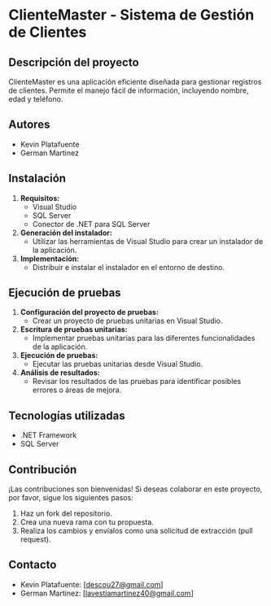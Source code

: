 # ClienteMaster - Sistema de Gestión de Clientes

## Descripción del proyecto

ClienteMaster es una aplicación eficiente diseñada para gestionar registros de clientes. Permite el manejo fácil de información, incluyendo nombre, edad y teléfono.

## Autores

*   Kevin Platafuente
*   German Martinez

## Instalación

1.  **Requisitos:**
    *   Visual Studio
    *   SQL Server
    *   Conector de .NET para SQL Server
2.  **Generación del instalador:**
    *   Utilizar las herramientas de Visual Studio para crear un instalador de la aplicación.
3.  **Implementación:**
    *   Distribuir e instalar el instalador en el entorno de destino.

## Ejecución de pruebas

1.  **Configuración del proyecto de pruebas:**
    *   Crear un proyecto de pruebas unitarias en Visual Studio.
2.  **Escritura de pruebas unitarias:**
    *   Implementar pruebas unitarias para las diferentes funcionalidades de la aplicación.
3.  **Ejecución de pruebas:**
    *   Ejecutar las pruebas unitarias desde Visual Studio.
4.  **Análisis de resultados:**
    *   Revisar los resultados de las pruebas para identificar posibles errores o áreas de mejora.

## Tecnologías utilizadas

*   .NET Framework
*   SQL Server

## Contribución

¡Las contribuciones son bienvenidas! Si deseas colaborar en este proyecto, por favor, sigue los siguientes pasos:

1.  Haz un fork del repositorio.
2.  Crea una nueva rama con tu propuesta.
3.  Realiza los cambios y envíalos como una solicitud de extracción (pull request).

## Contacto

*   Kevin Platafuente: [descou27@gmail.com]
*   German Martinez: [lavestiamartinez40@gmail.com]
